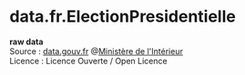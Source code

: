 # data.fr.ElectionPresidentielle

**raw data**  
Source : [data.gouv.fr](https://www.data.gouv.fr/) @[Ministère de l'Intérieur](https://www.data.gouv.fr/fr/organizations/ministere-de-l-interieur/)  
Licence : Licence Ouverte / Open Licence  
